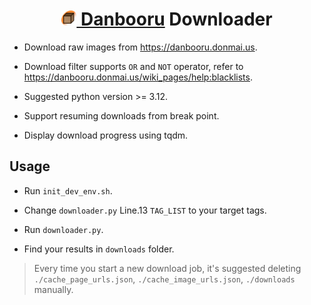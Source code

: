 <div align="center">
  <h1><a href="https://danbooru.donmai.us"><img src="assets/icon.png" alt="Danbooru Logo" width="24" height="24"></a><a href="https://danbooru.donmai.us">  Danbooru</a> Downloader</h1>
</div>

- Download raw images from https://danbooru.donmai.us.

- Download filter supports `OR` and `NOT` operator, refer to https://danbooru.donmai.us/wiki_pages/help:blacklists.

- Suggested python version >= 3.12.

- Support resuming downloads from break point.

- Display download progress using tqdm.

## Usage

- Run `init_dev_env.sh`.

- Change `downloader.py` Line.13 `TAG_LIST` to your target tags.

- Run `downloader.py`.

- Find your results in `downloads` folder.

> Every time you start a new download job, it's suggested deleting `./cache_page_urls.json`, `./cache_image_urls.json`, `./downloads` manually.